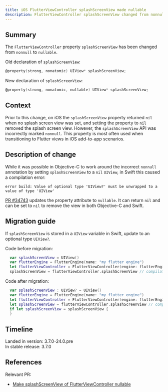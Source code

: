 ```yaml
---
title: iOS FlutterViewController splashScreenView made nullable
description: FlutterViewController splashScreenView changed from nonnull to nullable.
---
```


## Summary

The `FlutterViewController` property `splashScreenView` has been changed from `nonnull` to `nullable`.

Old declaration of `splashScreenView`:

```objective-c
@property(strong, nonatomic) UIView* splashScreenView;
```

New declaration of `splashScreenView`:

```objective-c
@property(strong, nonatomic, nullable) UIView* splashScreenView;
```

## Context

Prior to this change, on iOS the `splashScreenView` property returned `nil` when no splash screen view
was set, and setting the property to `nil` removed the splash screen view. However, the 
`splashScreenView` API was incorrectly marked `nonnull`. This property is most often used
when transitioning to Flutter views in iOS add-to-app scenarios.

## Description of change

While it was possible in Objective-C to work around the incorrect `nonnull` annotation by setting
`splashScreenView` to a `nil` `UIView`, in Swift this caused a compilation error:
```
error build: Value of optional type 'UIView?' must be unwrapped to a value of type 'UIView'
```
[PR #34743][] updates the property attribute to `nullable`. It can return `nil` and can be set to `nil` to remove the view in both Objective-C and Swift.

## Migration guide

If `splashScreenView` is stored in a `UIView` variable in Swift, update to an optional type `UIView?`.
 
Code before migration:

```swift
  var splashScreenView = UIView()
  var flutterEngine = FlutterEngine(name: "my flutter engine")
  let flutterViewController = FlutterViewController(engine: flutterEngine, nibName: nil, bundle: nil)
  splashScreenView = flutterViewController.splashScreenView // compilation error: Value of optional type 'UIView?' must be unwrapped to a value of type 'UIView'
```

Code after migration:

```swift
  var splashScreenView : UIView? = UIView()
  var flutterEngine = FlutterEngine(name: "my flutter engine")
  let flutterViewController = FlutterViewController(engine: flutterEngine, nibName: nil, bundle: nil)
  let splashScreenView = flutterViewController.splashScreenView // compiles successfully
  if let splashScreenView = splashScreenView {
  }
```

## Timeline

Landed in version: 3.7.0-24.0.pre<br>
In stable release: 3.7.0

## References

Relevant PR:
* [Make splashScreenView of FlutterViewController nullable][]

[Make splashScreenView of FlutterViewController nullable]: {{site.github}}/flutter/engine/pull/34743
[PR #34743]: {{site.github}}/flutter/engine/pull/34743